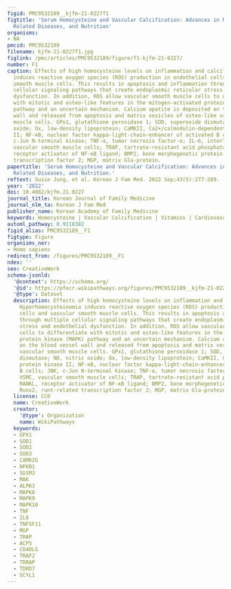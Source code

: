 ```yaml
---
figid: PMC9532189__kjfm-21-0227f1
figtitle: 'Serum Homocysteine and Vascular Calcification: Advances in Mechanisms,
  Related Diseases, and Nutrition'
organisms:
- NA
pmcid: PMC9532189
filename: kjfm-21-0227f1.jpg
figlink: /pmc/articles/PMC9532189/figure/f1-kjfm-21-0227/
number: F1
caption: Effects of high homocysteine levels on inflammation and calcification. Hyperhomocysteinemia
  induces reactive oxygen species (ROS) production in endothelial cells and vascular
  smooth muscle cells. This results in apoptosis and inflammation through multiple
  cellular signaling pathways that create endoplasmic reticular stress and endothelial
  dysfunction. In addition, ROS allow vascular smooth muscle cells to differentiate
  with mitotic and osteo-like features in the mitogen-activated protein kinase (MAPK)
  pathway and an uncertain mechanism. Calcium apatite is deposited on the blood vessel
  wall and released from apoptosis and matrix vesicles of osteo-like vascular smooth
  muscle cells. GPx1, glutathione peroxidase 1; SOD, superoxide dismutase; NO, nitric
  oxide; Ox, low-density lipoprotein; CaMKII, Ca2+/calmodulin-dependent protein kinase
  II; NF-κB, nuclear factor kappa-light-chain-enhancer of activated B cells; JNK,
  c-Jun N-terminal kinase; TNF-α, tumor necrosis factor-α; IL-6, interleukin-6; VSMC,
  vascular smooth muscle cells; TRAP, tartrate-resistant acid phosphatase; RANKL,
  receptor activator of NF-κB ligand; BMP2, bone morphogenetic protein 2; Runx2, runt-related
  transcription factor 2; MGP, matrix Gla-protein.
papertitle: 'Serum Homocysteine and Vascular Calcification: Advances in Mechanisms,
  Related Diseases, and Nutrition.'
reftext: Susie Jung, et al. Korean J Fam Med. 2022 Sep;43(5):277-289.
year: '2022'
doi: 10.4082/kjfm.21.0227
journal_title: Korean Journal of Family Medicine
journal_nlm_ta: Korean J Fam Med
publisher_name: Korean Academy of Family Medicine
keywords: Homocysteine | Vascular Calcification | Vitamins | Cardiovascular Diseases
automl_pathway: 0.9118382
figid_alias: PMC9532189__F1
figtype: Figure
organisms_ner:
- Homo sapiens
redirect_from: /figures/PMC9532189__F1
ndex: ''
seo: CreativeWork
schema-jsonld:
  '@context': https://schema.org/
  '@id': https://pfocr.wikipathways.org/figures/PMC9532189__kjfm-21-0227f1.html
  '@type': Dataset
  description: Effects of high homocysteine levels on inflammation and calcification.
    Hyperhomocysteinemia induces reactive oxygen species (ROS) production in endothelial
    cells and vascular smooth muscle cells. This results in apoptosis and inflammation
    through multiple cellular signaling pathways that create endoplasmic reticular
    stress and endothelial dysfunction. In addition, ROS allow vascular smooth muscle
    cells to differentiate with mitotic and osteo-like features in the mitogen-activated
    protein kinase (MAPK) pathway and an uncertain mechanism. Calcium apatite is deposited
    on the blood vessel wall and released from apoptosis and matrix vesicles of osteo-like
    vascular smooth muscle cells. GPx1, glutathione peroxidase 1; SOD, superoxide
    dismutase; NO, nitric oxide; Ox, low-density lipoprotein; CaMKII, Ca2+/calmodulin-dependent
    protein kinase II; NF-κB, nuclear factor kappa-light-chain-enhancer of activated
    B cells; JNK, c-Jun N-terminal kinase; TNF-α, tumor necrosis factor-α; IL-6, interleukin-6;
    VSMC, vascular smooth muscle cells; TRAP, tartrate-resistant acid phosphatase;
    RANKL, receptor activator of NF-κB ligand; BMP2, bone morphogenetic protein 2;
    Runx2, runt-related transcription factor 2; MGP, matrix Gla-protein.
  license: CC0
  name: CreativeWork
  creator:
    '@type': Organization
    name: WikiPathways
  keywords:
  - GPX1
  - SOD1
  - SOD2
  - SOD3
  - CAMK2G
  - NFKB1
  - SGSM3
  - MAK
  - ALPK3
  - MAPK8
  - MAPK9
  - MAPK10
  - TNF
  - IL6
  - TNFSF11
  - MGP
  - TRAP
  - ACP5
  - CD40LG
  - TRAF2
  - TRRAP
  - TDRD7
  - SCYL1
---
```

